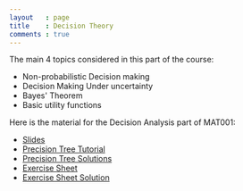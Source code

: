 ```yaml
---
layout   : page
title    : Decision Theory
comments : true
---
```


The main 4 topics considered in this part of the course:

- Non-probabilistic Decision making
- Decision Making Under uncertainty
- Bayes' Theorem
- Basic utility functions

Here is the material for the Decision Analysis part of MAT001:

- [Slides](./Decision_Theory.pdf)
- [Precision Tree Tutorial](./Precision_Tree_Tutorial.pdf)
- [Precision Tree Solutions](./Precision_Tree_Tutorial_Solutions.xls)
- [Exercise Sheet](./Decision_Theory_Exercise_Sheet.pdf)
- [Exercise Sheet Solution](./Decision_Theory_Exercise_Sheet_Solutions.pdf)
